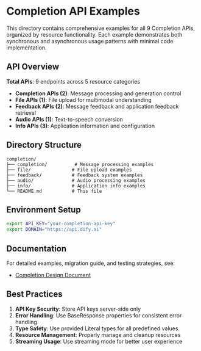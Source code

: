 # Completion API Examples

This directory contains comprehensive examples for all 9 Completion APIs, organized by resource functionality. Each example demonstrates both synchronous and asynchronous usage patterns with minimal code implementation.

## API Overview

**Total APIs**: 9 endpoints across 5 resource categories

- **Completion APIs (2)**: Message processing and generation control
- **File APIs (1)**: File upload for multimodal understanding
- **Feedback APIs (2)**: Message feedback and application feedback retrieval
- **Audio APIs (1)**: Text-to-speech conversion
- **Info APIs (3)**: Application information and configuration

## Directory Structure

```
completion/
├── completion/          # Message processing examples
├── file/               # File upload examples
├── feedback/           # Feedback system examples
├── audio/              # Audio processing examples
├── info/               # Application info examples
└── README.md           # This file
```

## Environment Setup

```bash
export API_KEY="your-completion-api-key"
export DOMAIN="https://api.dify.ai"
```

## Documentation

For detailed examples, migration guide, and testing strategies, see:
- [Completion Design Document](../../docs/completion/completion-design.md)

## Best Practices

1. **API Key Security**: Store API keys server-side only
2. **Error Handling**: Use BaseResponse properties for consistent error handling
3. **Type Safety**: Use provided Literal types for all predefined values
4. **Resource Management**: Properly manage and cleanup resources
5. **Streaming Usage**: Use streaming mode for better user experience